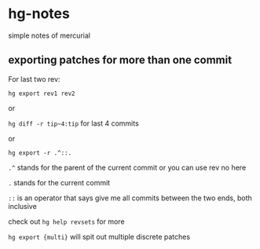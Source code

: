 # hg-notes
simple notes of mercurial

## exporting patches for more than one commit

For last two rev:

`hg export rev1 rev2`

or 

`hg diff -r tip~4:tip` for last 4 commits

or

`hg export -r .^::.`

`.^` stands for the parent of the current commit or you can use rev no here

`.` stands for the current commit

`::` is an operator that says give me all commits between the two ends, both inclusive

check out `hg help revsets` for more

`hg export {multi}` will spit out multiple discrete patches
